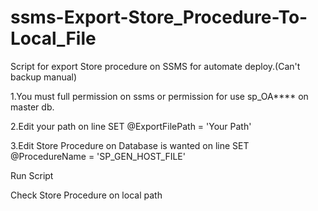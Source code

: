 # ssms-Export-Store_Procedure-To-Local_File
Script for export Store procedure on SSMS for automate deploy.(Can't backup manual)

<p>1.You must full permission on ssms or permission for use sp_OA**** on master db.</p>
<p>2.Edit your path on line SET @ExportFilePath = 'Your Path'</p>
<p>3.Edit Store Procedure on Database is wanted on line SET @ProcedureName = 'SP_GEN_HOST_FILE'</p>
<p>Run Script</p>
<p>Check Store Procedure on local path</p>
